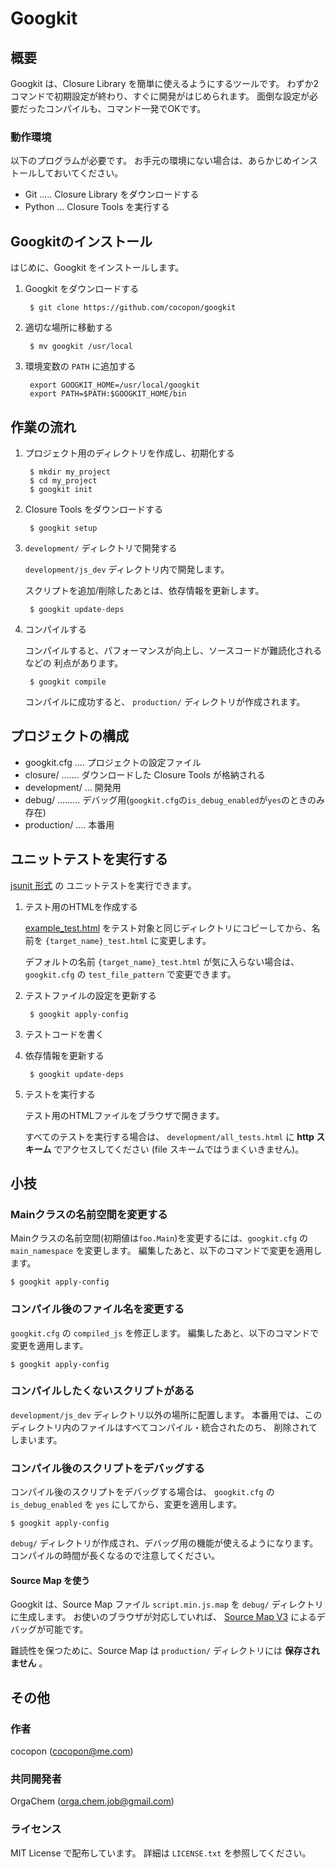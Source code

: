 Googkit
=======




概要
----
Googkit は、Closure Library を簡単に使えるようにするツールです。
わずか2コマンドで初期設定が終わり、すぐに開発がはじめられます。
面倒な設定が必要だったコンパイルも、コマンド一発でOKです。


### 動作環境
以下のプログラムが必要です。
お手元の環境にない場合は、あらかじめインストールしておいてください。

- Git  ..... Closure Library をダウンロードする
- Python ... Closure Tools を実行する




Googkitのインストール
---------------------
はじめに、Googkit をインストールします。

1. Googkit をダウンロードする

        $ git clone https://github.com/cocopon/googkit


2. 適切な場所に移動する

        $ mv googkit /usr/local


3. 環境変数の `PATH` に追加する

        export GOOGKIT_HOME=/usr/local/googkit
        export PATH=$PATH:$GOOGKIT_HOME/bin




作業の流れ
----------
1. プロジェクト用のディレクトリを作成し、初期化する

        $ mkdir my_project
        $ cd my_project
        $ googkit init


2. Closure Tools をダウンロードする

        $ googkit setup


3. `development/` ディレクトリで開発する

    `development/js_dev` ディレクトリ内で開発します。

    スクリプトを追加/削除したあとは、依存情報を更新します。

        $ googkit update-deps


4. コンパイルする

    コンパイルすると、パフォーマンスが向上し、ソースコードが難読化されるなどの
    利点があります。

        $ googkit compile

    コンパイルに成功すると、 `production/` ディレクトリが作成されます。




プロジェクトの構成
------------------
- googkit.cfg .... プロジェクトの設定ファイル
- closure/ ....... ダウンロードした Closure Tools が格納される
- development/ ... 開発用
- debug/ ......... デバッグ用(`googkit.cfg`の`is_debug_enabled`が`yes`のときのみ存在)
- production/ .... 本番用




ユニットテストを実行する
------------------------
[jsunit 形式](http://www.infoq.com/jp/articles/javascript-tdd) の
ユニットテストを実行できます。


1. テスト用のHTMLを作成する

    [example_test.html](https://github.com/cocopon/googkit/blob/master/template/development/js_dev/example_test.html)
    をテスト対象と同じディレクトリにコピーしてから、名前を
    `{target_name}_test.html` に変更します。

    デフォルトの名前 `{target_name}_test.html` が気に入らない場合は、
    `googkit.cfg` の `test_file_pattern` で変更できます。


2. テストファイルの設定を更新する

        $ googkit apply-config


3. テストコードを書く


4. 依存情報を更新する

        $ googkit update-deps


5. テストを実行する

    テスト用のHTMLファイルをブラウザで開きます。

    すべてのテストを実行する場合は、 `development/all_tests.html` に
	**http スキーム** でアクセスしてください
	(file スキームではうまくいきません)。




小技
----
### Mainクラスの名前空間を変更する
Mainクラスの名前空間(初期値は`foo.Main`)を変更するには、`googkit.cfg` の
`main_namespace` を変更します。
編集したあと、以下のコマンドで変更を適用します。

    $ googkit apply-config


### コンパイル後のファイル名を変更する
`googkit.cfg` の `compiled_js` を修正します。
編集したあと、以下のコマンドで変更を適用します。

    $ googkit apply-config


### コンパイルしたくないスクリプトがある
`development/js_dev` ディレクトリ以外の場所に配置します。
本番用では、このディレクトリ内のファイルはすべてコンパイル・統合されたのち、
削除されてしまいます。


### コンパイル後のスクリプトをデバッグする
コンパイル後のスクリプトをデバッグする場合は、 `googkit.cfg` の
`is_debug_enabled` を `yes` にしてから、変更を適用します。

    $ googkit apply-config

`debug/` ディレクトリが作成され、デバッグ用の機能が使えるようになります。
コンパイルの時間が長くなるので注意してください。


#### Source Map を使う
Googkit は、Source Map ファイル `script.min.js.map` を `debug/`
ディレクトリに生成します。
お使いのブラウザが対応していれば、
[Source Map V3](https://docs.google.com/document/d/1U1RGAehQwRypUTovF1KRlpiOFze0b-_2gc6fAH0KY0k/edit?pli=1)
によるデバッグが可能です。

難読性を保つために、Source Map は `production/` ディレクトリには
**保存されません** 。




その他
------
### 作者
cocopon (cocopon@me.com)


### 共同開発者
OrgaChem (orga.chem.job@gmail.com)


### ライセンス
MIT License で配布しています。
詳細は `LICENSE.txt` を参照してください。
